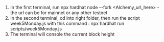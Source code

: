 1. In the first terminal, run npx hardhat node --fork <Alchemy_url_here> - the url can be for mainnet or any other testnet
2.  In the second terminal, cd into right folder, then run the script week5Monday.js with this command : npx hardhat run scripts/week5Monday.js
3. The terminal will console the current block height